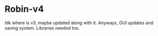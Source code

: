 # Robin-v4

Idk where is v3, maybe updated along with it. Anyways, GUI updates and saving system. Libraries needed too.
